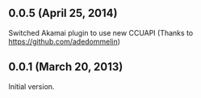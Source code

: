 ## 0.0.5 (April 25, 2014)

Switched Akamai plugin to use new CCUAPI (Thanks to https://github.com/adedommelin)

## 0.0.1 (March 20, 2013)

Initial version.
